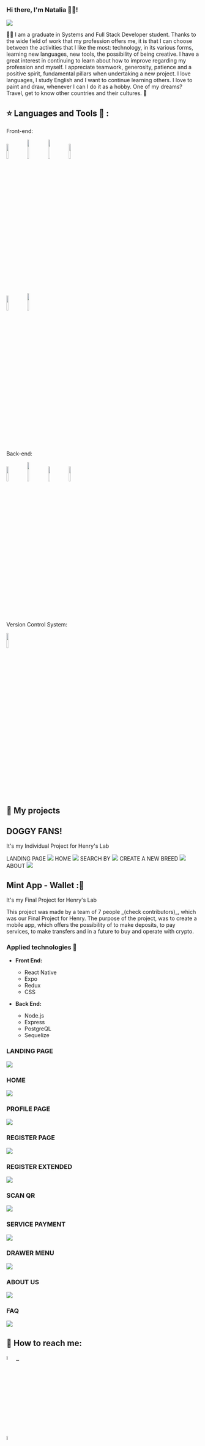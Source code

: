 ### Hi there, I'm Natalia 👩‍💻!

<p align='left'>
    <img src='https://github.com/Natalia977/Natalia977/blob/main/images/fondo%20de%20escritorio2.PNG' </img>
</p>

👩‍💻 I am a graduate in Systems and Full Stack Developer student. Thanks to the wide field of work that my profession offers me, it is that I can choose between the activities that I like the most: technology, in its various forms, learning new languages, new tools, the possibility of being creative. I have a great interest in continuing to learn about how to improve regarding my profession and myself. I appreciate teamwork, generosity, patience and a positive spirit, fundamental pillars when undertaking a new project.
I love languages, I study English and I want to continue learning others.
I love to paint and draw, whenever I can I do it as a hobby.
One of my dreams? Travel, get to know other countries and their cultures. 🙌


## :star: Languages and Tools :hammer: :

Front-end:
<p>
  <code><img width="10%" src="https://www.vectorlogo.zone/logos/w3_html5/w3_html5-ar21.svg"></code>
  <code><img width="10%" height="50px" src="https://github.com/WanCirone/wancirone/blob/main/logos/1200px-Devicon-css3-plain.svg.png"></code>
  <code><img width="10%" height="50px" src="https://github.com/WanCirone/wancirone/blob/main/logos/javascript-1.svg"></code>
  <code><img width="10%" src="https://www.vectorlogo.zone/logos/getbootstrap/getbootstrap-ar21.svg"></code>
  <br />
  <code><img width="10%" src="https://www.vectorlogo.zone/logos/reactjs/reactjs-ar21.svg"></code>
  <code><img width="10%" height="45" src="https://cdn.worldvectorlogo.com/logos/redux.svg"></code>
</p>
Back-end:
<p>
  <code><img width="10%" src="https://www.vectorlogo.zone/logos/nodejs/nodejs-ar21.svg"></code>
  <code><img  width="10%" height="50px" src="https://github.com/WanCirone/wancirone/blob/main/logos/expressjs.svg"></code>
  <code><img width="10%" src="https://www.vectorlogo.zone/logos/postgresql/postgresql-ar21.svg"></code>
  <code><img width="10%" src="https://www.vectorlogo.zone/logos/sequelizejs/sequelizejs-ar21.svg"></code>
  <br />
</p>
Version Control System:
<p>
    <code><img width="10%" src="https://www.vectorlogo.zone/logos/git-scm/git-scm-ar21.svg"></code>
</p>

&nbsp;


## :pushpin: My projects
## DOGGY FANS!
It's my Individual Project for Henry's Lab
<p>
  LANDING PAGE
  <a><img src="https://github.com/Natalia977/Natalia977/blob/main/images/doggyfans_landing.PNG"></a>
  HOME
  <a><img src="https://github.com/Natalia977/Natalia977/blob/main/images/doggyfans_allbreeds.PNG"></a>
  SEARCH BY
  <a><img src="https://github.com/Natalia977/Natalia977/blob/main/images/doggyfans_search.PNG"></a>
  CREATE A NEW BREED
  <a><img src="https://github.com/Natalia977/Natalia977/blob/main/images/doggyfans_create.PNG"></a>
  ABOUT
  <a><img src="https://github.com/Natalia977/Natalia977/blob/main/images/doggyfans_about.PNG"></a>
</p>

## Mint App - Wallet :💚
It's my Final Project for Henry's Lab
<p>
This project was made by a team of 7 people _(check contributors)_, which was our Final Project for Henry. The purpose of the project, was to create a mobile app, which offers the possibility of to make deposits, to pay services, to make transfers and in a future to buy and operate with crypto.
</p>

### Applied technologies :hammer:

- **Front End:**

  - React Native
  - Expo
  - Redux
  - CSS

- **Back End:**
  - Node.js
  - Express
  - PostgreQL
  - Sequelize

<p>
  <h3>LANDING PAGE</h3>
  <a><img src="https://github.com/Natalia977/Natalia977/blob/main/images/landingPage.jpg"></a>
  <h3>HOME</h3>
  <a><img src="https://github.com/Natalia977/Natalia977/blob/main/images/homePage.jpg"></a>
  <h3>PROFILE PAGE</h3>
  <a><img src="https://github.com/Natalia977/Natalia977/blob/main/images/profilePage.jpg"></a>
  <h3>REGISTER PAGE</h3>
  <a><img src="https://github.com/Natalia977/Natalia977/blob/main/images/registerPage.jpg"></a>
  <h3>REGISTER EXTENDED</h3>
  <a><img src="https://github.com/Natalia977/Natalia977/blob/main/images/registerExtended.jpg"></a>
  <h3>SCAN QR</h3> 
  <a><img src="https://github.com/Natalia977/Natalia977/blob/main/images/scanQRPage.jpg"></a>
  <h3>SERVICE PAYMENT</h3>
  <a><img src="https://github.com/Natalia977/Natalia977/blob/main/images/servicePaymentPage.jpg"></a>
  <h3>DRAWER MENU</h3>
  <a><img src="https://github.com/Natalia977/Natalia977/blob/main/images/drawerPage.jpg"></a>
  <h3>ABOUT US</h3>
  <a><img src="https://github.com/Natalia977/Natalia977/blob/main/images/aboutUsPage.jpg"></a>
  <h3>FAQ</h3> 
  <a><img src="https://github.com/Natalia977/Natalia977/blob/main/images/faqPage.jpg"></a>

</p>


## :paperclip: How to reach me:
<span >
<a href="https://www.linkedin.com/in/natalia-suarez-full-stack-developer/" ><img width="5%" src="https://github.com/Natalia977/Natalia977/blob/main/images/png-clipart-linkedin-linkedin.png"> &nbsp;

<a href="mailto:natu977@gmail.com" ><img width="5%" src="https://github.com/Natalia977/Natalia977/blob/main/images/gmail-logo-4-1.png">

</span>






